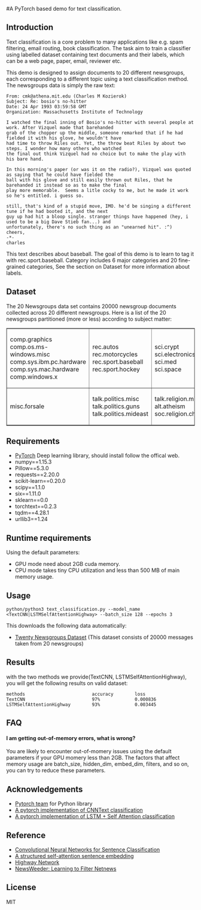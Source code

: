 #A PyTorch based demo for text classification.
## Introduction
Text classification is a core problem to many applications like e.g. spam filtering, email routing, book classification. 
The task aim to train a classifier using labelled dataset containing text documents and their labels, which can be 
a web page, paper, email, reviewer etc. 

This demo is designed to assign documents to 20 different newsgroups, each corresponding to a different topic using a 
text classification method. The newsgroups data is simply the raw text:

```
From: cmk@athena.mit.edu (Charles M Kozierok)
Subject: Re: bosio's no-hitter
Date: 24 Apr 1993 03:59:58 GMT
Organization: Massachusetts Institute of Technology

I watched the final inning of Bosio's no-hitter with several people at work. After Vizquel made that barehanded 
grab of the chopper up the middle, someone remarked that if he had fielded it with his glove, he wouldn't have 
had time to throw Riles out. Yet, the throw beat Riles by about two steps. I wonder how many others who watched 
the final out think Vizquel had no choice but to make the play with his bare hand.

In this morning's paper (or was it on the radio?), Vizquel was quoted as saying that he could have fielded the 
ball with his glove and still easily thrown out Riles, that he barehanded it instead so as to make the final 
play more memorable.  Seems a litle cocky to me, but he made it work so he's entitled. i guess so.

still, that's kind of a stupid move, IMO. he'd be singing a different tune if he had booted it, and the next 
guy up had hit a bloop single. stranger things have happened (hey, i used to be a big Dave Stieb fan...) and 
unfortunately, there's no such thing as an "unearned hit". :^)
cheers,
-*-
charles
```

This text describes about baseball. The goal of this demo is to learn to tag it with rec.sport.baseball. Category 
includes 6 major categories and 20 fine-grained categories, See the section on Dataset for more information about 
labels. 
 

## Dataset
The 20 Newsgroups data set contains 20000 newsgroup documents collected across 20 different newsgroups. Here is a list 
of the 20 newsgroups partitioned (more or less) according to subject matter:

<table border="1" cellpadding="0">
    <tbody>
        <tr>
            <td>
                <p align="left">
                    comp.graphics<br>
                    comp.os.ms-windows.misc<br>
                    comp.sys.ibm.pc.hardware<br>
                    comp.sys.mac.hardware<br>
                    comp.windows.x
                </p>
            </td>
            <td>
                <p align="left">
                    rec.autos<br>
                    rec.motorcycles<br>
                    rec.sport.baseball<br>
                    rec.sport.hockey
                </p>
            </td>
            <td>
                <p align="left">
                    sci.crypt<br>
                    sci.electronics<br>
                    sci.med<br>
                    sci.space
                </p>
            </td>
        </tr>
        <tr>
            <td>
                <p align="left">
                    misc.forsale
                </p>
            </td>
            <td>
                <p align="left">
                    talk.politics.misc<br>
                    talk.politics.guns<br>
                    talk.politics.mideast
                </p>
            </td>
            <td>
                <p align="left">
                    talk.religion.misc<br>
                    alt.atheism<br>
                    soc.religion.christian
                </p>
            </td>
        </tr>
    </tbody>
</table>

## Requirements
- [PyTorch](http://pytorch.org/) Deep learning library, should install follow the offical web.
- numpy==1.15.3
- Pillow==5.3.0
- requests==2.20.0
- scikit-learn==0.20.0
- scipy==1.1.0
- six==1.11.0
- sklearn==0.0
- torchtext==0.2.3
- tqdm==4.28.1
- urllib3==1.24

## Runtime requirements
Using the default parameters: 
- GPU mode need about 2GB cuda memory.
- CPU mode takes tiny CPU utilization and less than 500 MB of main memory usage. 

## Usage

```
python/python3 text_classification.py --model_name <TextCNN|LSTMSelfAttentionHighway> --batch_size 128 --epochs 3
```

This downloads the following data automatically:
  - [Twenty Newsgroups Dataset](https://archive.ics.uci.edu/ml/datasets/Twenty+Newsgroups) (This dataset consists of 20000 messages taken from 20 newsgroups)


## Results

with the two methods we provide(TextCNN, LSTMSelfAttentionHighway), you will get the following results on valid dataset:

```
methods                         accuracy        loss
TextCNN                         97%             0.000836
LSTMSelfAttentionHighway        93%             0.003445
```

## FAQ
#### I am getting out-of-memory errors, what is wrong?
You are likely to encounter out-of-momery issues using the default parameters if your GPU momery less than 2GB. 
The factors that affect memory usage are batch_size, hidden_dim, embed_dim, filters, and so on, you can try to reduce
these parameters.

## Acknowledgements
* [Pytorch team](https://github.com/pytorch/pytorch#the-team) for Python library<br>
* [A pytorch implementation of CNNText classification](https://github.com/Shawn1993/cnn-text-classification-pytorch)
* [A pytorch implementation of LSTM + Self Attention classification](https://github.com/nn116003/self-attention-classification)

## Reference
* [Convolutional Neural Networks for Sentence Classification](https://arxiv.org/abs/1408.5882)
* [A structured self-attention sentence embedding](https://arxiv.org/pdf/1703.03130.pdf)
* [Highway Network](https://arxiv.org/abs/1505.00387)
* [NewsWeeder: Learning to Filter Netnews](http://citeseerx.ist.psu.edu/viewdoc/download;jsessionid=F78E1658C9E109F677438D805DF0BF9E?doi=10.1.1.22.6286&rep=rep1&type=pdf)

## License
MIT
